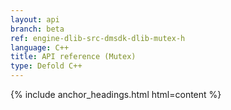 ```yaml
---
layout: api
branch: beta
ref: engine-dlib-src-dmsdk-dlib-mutex-h
language: C++
title: API reference (Mutex)
type: Defold C++
---
```

{% include anchor_headings.html html=content %}